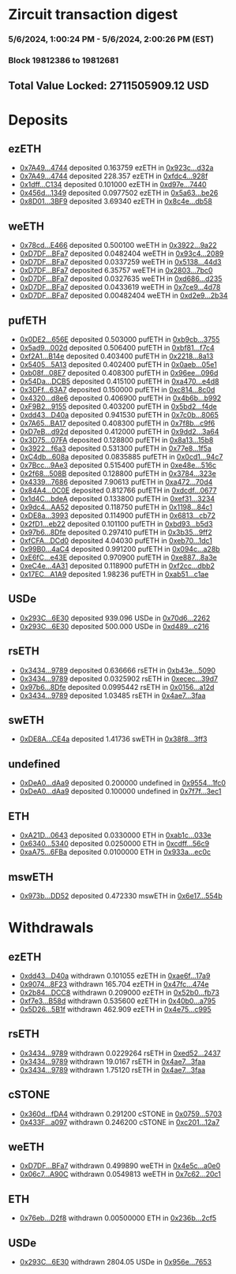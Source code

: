 # Zircuit transaction digest
### 5/6/2024, 1:00:24 PM - 5/6/2024, 2:00:26 PM (EST)
### Block 19812386 to 19812681

## Total Value Locked: 2711505909.12 USD

# Deposits
## ezETH
- [0x7A49...4744](https://etherscan.io/address/0x7A493Be5c2ce014cD049Bf178a1ac0Db1B434744) deposited 0.163759 ezETH in [0x923c...d32a](https://etherscan.io/tx/0x7A493Be5c2ce014cD049Bf178a1ac0Db1B434744)
- [0x7A49...4744](https://etherscan.io/address/0x7A493Be5c2ce014cD049Bf178a1ac0Db1B434744) deposited 228.357 ezETH in [0xfdc4...928f](https://etherscan.io/tx/0x7A493Be5c2ce014cD049Bf178a1ac0Db1B434744)
- [0x1dff...C134](https://etherscan.io/address/0x1dff8c29aD7f6D8841A25a9DDA8956f2E7a3C134) deposited 0.101000 ezETH in [0xd97e...7440](https://etherscan.io/tx/0x1dff8c29aD7f6D8841A25a9DDA8956f2E7a3C134)
- [0x456d...1349](https://etherscan.io/address/0x456d8F65809889aC98495B057561426647d51349) deposited 0.0977502 ezETH in [0x5a63...be26](https://etherscan.io/tx/0x456d8F65809889aC98495B057561426647d51349)
- [0x8D01...3BF9](https://etherscan.io/address/0x8D019DD2EB55957A5949d2D06eaB715f11693BF9) deposited 3.69340 ezETH in [0x8c4e...db58](https://etherscan.io/tx/0x8D019DD2EB55957A5949d2D06eaB715f11693BF9)
## weETH
- [0x78cd...E466](https://etherscan.io/address/0x78cd70A6C31118a643B5E0dAA7cFdC7108dEE466) deposited 0.500100 weETH in [0x3922...9a22](https://etherscan.io/tx/0x78cd70A6C31118a643B5E0dAA7cFdC7108dEE466)
- [0xD7DF...BFa7](https://etherscan.io/address/0xD7DF7E085214743530afF339aFC420c7c720BFa7) deposited 0.0482404 weETH in [0x93c4...2089](https://etherscan.io/tx/0xD7DF7E085214743530afF339aFC420c7c720BFa7)
- [0xD7DF...BFa7](https://etherscan.io/address/0xD7DF7E085214743530afF339aFC420c7c720BFa7) deposited 0.0337259 weETH in [0x5138...44d3](https://etherscan.io/tx/0xD7DF7E085214743530afF339aFC420c7c720BFa7)
- [0xD7DF...BFa7](https://etherscan.io/address/0xD7DF7E085214743530afF339aFC420c7c720BFa7) deposited 6.35757 weETH in [0x2803...7bc0](https://etherscan.io/tx/0xD7DF7E085214743530afF339aFC420c7c720BFa7)
- [0xD7DF...BFa7](https://etherscan.io/address/0xD7DF7E085214743530afF339aFC420c7c720BFa7) deposited 0.0327635 weETH in [0xd686...d235](https://etherscan.io/tx/0xD7DF7E085214743530afF339aFC420c7c720BFa7)
- [0xD7DF...BFa7](https://etherscan.io/address/0xD7DF7E085214743530afF339aFC420c7c720BFa7) deposited 0.0433619 weETH in [0x7ce9...4d78](https://etherscan.io/tx/0xD7DF7E085214743530afF339aFC420c7c720BFa7)
- [0xD7DF...BFa7](https://etherscan.io/address/0xD7DF7E085214743530afF339aFC420c7c720BFa7) deposited 0.00482404 weETH in [0xd2e9...2b34](https://etherscan.io/tx/0xD7DF7E085214743530afF339aFC420c7c720BFa7)
## pufETH
- [0x0DE2...656E](https://etherscan.io/address/0x0DE2fcC35aE2B68F52995aC06f0C040EA80A656E) deposited 0.503000 pufETH in [0xb9cb...3755](https://etherscan.io/tx/0x0DE2fcC35aE2B68F52995aC06f0C040EA80A656E)
- [0x5ad9...002d](https://etherscan.io/address/0x5ad9da2AE8e07e353e3BC45da141F931642E002d) deposited 0.506400 pufETH in [0xbf81...f7c4](https://etherscan.io/tx/0x5ad9da2AE8e07e353e3BC45da141F931642E002d)
- [0xf2A1...B14e](https://etherscan.io/address/0xf2A1ae5761728Cff480A358A80297c9a3178B14e) deposited 0.403400 pufETH in [0x2218...8a13](https://etherscan.io/tx/0xf2A1ae5761728Cff480A358A80297c9a3178B14e)
- [0x5405...5A13](https://etherscan.io/address/0x540538209F1279D8FcFdb7003B74EF3a476E5A13) deposited 0.402400 pufETH in [0x0aeb...05e1](https://etherscan.io/tx/0x540538209F1279D8FcFdb7003B74EF3a476E5A13)
- [0xb08f...08E7](https://etherscan.io/address/0xb08f0B2E9c11D4B28af9334729388fd47f3508E7) deposited 0.408300 pufETH in [0x96ee...096d](https://etherscan.io/tx/0xb08f0B2E9c11D4B28af9334729388fd47f3508E7)
- [0x54Da...DCB5](https://etherscan.io/address/0x54Dabb1275570dB84D31EF3c9b3114422EceDCB5) deposited 0.415100 pufETH in [0xa470...e4d8](https://etherscan.io/tx/0x54Dabb1275570dB84D31EF3c9b3114422EceDCB5)
- [0x3DFf...63A7](https://etherscan.io/address/0x3DFf6FF42951D4BD819e279c5C8D9EA6C2A263A7) deposited 0.150000 pufETH in [0xc814...8c0d](https://etherscan.io/tx/0x3DFf6FF42951D4BD819e279c5C8D9EA6C2A263A7)
- [0x4320...d8e6](https://etherscan.io/address/0x432093cE846b8b330AE0f9f9CeF1b95E89b9d8e6) deposited 0.406900 pufETH in [0x4b6b...b992](https://etherscan.io/tx/0x432093cE846b8b330AE0f9f9CeF1b95E89b9d8e6)
- [0xF9B2...9155](https://etherscan.io/address/0xF9B20a8D6B5e516D4ECcc9e9D04B8888b0Cc9155) deposited 0.403200 pufETH in [0x5bd2...f4de](https://etherscan.io/tx/0xF9B20a8D6B5e516D4ECcc9e9D04B8888b0Cc9155)
- [0xdd43...D40a](https://etherscan.io/address/0xdd430EE9B356c53c00658bC0931B874FC9C9D40a) deposited 0.941530 pufETH in [0x7c0b...8065](https://etherscan.io/tx/0xdd430EE9B356c53c00658bC0931B874FC9C9D40a)
- [0x7A65...BA17](https://etherscan.io/address/0x7A650FBa3C04056b5C012544DD7EA0D0C102BA17) deposited 0.408300 pufETH in [0x7f8b...c9f6](https://etherscan.io/tx/0x7A650FBa3C04056b5C012544DD7EA0D0C102BA17)
- [0xD7eB...d92d](https://etherscan.io/address/0xD7eB11fF817fa59a67f3db79e082f9Ca6502d92d) deposited 0.412000 pufETH in [0x9dd2...3a64](https://etherscan.io/tx/0xD7eB11fF817fa59a67f3db79e082f9Ca6502d92d)
- [0x3D75...07FA](https://etherscan.io/address/0x3D751607119FF8ddFfC1F04855b09D1aba0107FA) deposited 0.128800 pufETH in [0x8a13...15b8](https://etherscan.io/tx/0x3D751607119FF8ddFfC1F04855b09D1aba0107FA)
- [0x3922...f6a3](https://etherscan.io/address/0x392220E7dB7cbbd05BCA8Be18ed0b66df259f6a3) deposited 0.531300 pufETH in [0x77e8...1f5a](https://etherscan.io/tx/0x392220E7dB7cbbd05BCA8Be18ed0b66df259f6a3)
- [0xC4db...608a](https://etherscan.io/address/0xC4dbA364bE4e8787c80E6eC88eb8C6Cf09e5608a) deposited 0.0835885 pufETH in [0x0cd1...94c7](https://etherscan.io/tx/0xC4dbA364bE4e8787c80E6eC88eb8C6Cf09e5608a)
- [0x7Bcc...9Ae3](https://etherscan.io/address/0x7BccaFE891fDc498e08815b10d77260fD21a9Ae3) deposited 0.515400 pufETH in [0xe48e...516c](https://etherscan.io/tx/0x7BccaFE891fDc498e08815b10d77260fD21a9Ae3)
- [0x2f68...508B](https://etherscan.io/address/0x2f6870Db89DBB3b2aC061272cC111e7AB825508B) deposited 0.128800 pufETH in [0x3784...323e](https://etherscan.io/tx/0x2f6870Db89DBB3b2aC061272cC111e7AB825508B)
- [0x4339...7686](https://etherscan.io/address/0x4339D04F0d0E3e5481c2f5c58F199d3e07d87686) deposited 7.90613 pufETH in [0xa472...70d4](https://etherscan.io/tx/0x4339D04F0d0E3e5481c2f5c58F199d3e07d87686)
- [0x84A4...0C0E](https://etherscan.io/address/0x84A442590f096ccA4207cF39e04F445d9cc80C0E) deposited 0.812766 pufETH in [0xdcdf...0677](https://etherscan.io/tx/0x84A442590f096ccA4207cF39e04F445d9cc80C0E)
- [0x1d4C...bdeA](https://etherscan.io/address/0x1d4C5A00f2F9D9dB32C447cB1594bDd5885ebdeA) deposited 0.133800 pufETH in [0xef31...3234](https://etherscan.io/tx/0x1d4C5A00f2F9D9dB32C447cB1594bDd5885ebdeA)
- [0x9dc4...AA52](https://etherscan.io/address/0x9dc4b6fB385743a8E610D74ee9d481af4C5DAA52) deposited 0.118750 pufETH in [0x1198...84c1](https://etherscan.io/tx/0x9dc4b6fB385743a8E610D74ee9d481af4C5DAA52)
- [0xDE8a...3993](https://etherscan.io/address/0xDE8a50Ee5A6e94479Ea51C2504257bdF50F93993) deposited 0.114900 pufETH in [0x6813...cb72](https://etherscan.io/tx/0xDE8a50Ee5A6e94479Ea51C2504257bdF50F93993)
- [0x2fD1...eb22](https://etherscan.io/address/0x2fD1892a0bF4908Af9d9f83d2f98249bCb19eb22) deposited 0.101100 pufETH in [0xbd93...b5d3](https://etherscan.io/tx/0x2fD1892a0bF4908Af9d9f83d2f98249bCb19eb22)
- [0x97b6...8Dfe](https://etherscan.io/address/0x97b6653606DbE7075f72AE5c0A13e6691e8b8Dfe) deposited 0.297410 pufETH in [0x3b35...9ff2](https://etherscan.io/tx/0x97b6653606DbE7075f72AE5c0A13e6691e8b8Dfe)
- [0xfCFA...DCd0](https://etherscan.io/address/0xfCFA60501C1bA8Ba575E893362725C9595B5DCd0) deposited 4.04030 pufETH in [0xeb70...1dc1](https://etherscan.io/tx/0xfCFA60501C1bA8Ba575E893362725C9595B5DCd0)
- [0x99B0...4aC4](https://etherscan.io/address/0x99B0374737eFA31E4e23e6b7A3a6845B2d7e4aC4) deposited 0.991200 pufETH in [0x094c...a28b](https://etherscan.io/tx/0x99B0374737eFA31E4e23e6b7A3a6845B2d7e4aC4)
- [0xE6fC...e43E](https://etherscan.io/address/0xE6fCf60c4D6610A4bFd7239D0a525BAf8377e43E) deposited 0.970900 pufETH in [0xe887...8a3e](https://etherscan.io/tx/0xE6fCf60c4D6610A4bFd7239D0a525BAf8377e43E)
- [0xeC4e...4A31](https://etherscan.io/address/0xeC4e9F4Bb5ad0abC1D3E5DE7471C7BDdCA0f4A31) deposited 0.118900 pufETH in [0xf2cc...dbb2](https://etherscan.io/tx/0xeC4e9F4Bb5ad0abC1D3E5DE7471C7BDdCA0f4A31)
- [0x17EC...A1A9](https://etherscan.io/address/0x17ECaB7B5218f0f18b28EF80A2DB0Ae5Db5eA1A9) deposited 1.98236 pufETH in [0xab51...c1ae](https://etherscan.io/tx/0x17ECaB7B5218f0f18b28EF80A2DB0Ae5Db5eA1A9)
## USDe
- [0x293C...6E30](https://etherscan.io/address/0x293C6937D8D82e05B01335F7B33FBA0c8e256E30) deposited 939.096 USDe in [0x70d6...2262](https://etherscan.io/tx/0x293C6937D8D82e05B01335F7B33FBA0c8e256E30)
- [0x293C...6E30](https://etherscan.io/address/0x293C6937D8D82e05B01335F7B33FBA0c8e256E30) deposited 500.000 USDe in [0xd489...c216](https://etherscan.io/tx/0x293C6937D8D82e05B01335F7B33FBA0c8e256E30)
## rsETH
- [0x3434...9789](https://etherscan.io/address/0x34349c5569e7B846c3558961552D2202760A9789) deposited 0.636666 rsETH in [0xb43e...5090](https://etherscan.io/tx/0x34349c5569e7B846c3558961552D2202760A9789)
- [0x3434...9789](https://etherscan.io/address/0x34349c5569e7B846c3558961552D2202760A9789) deposited 0.0325902 rsETH in [0xecec...39d7](https://etherscan.io/tx/0x34349c5569e7B846c3558961552D2202760A9789)
- [0x97b6...8Dfe](https://etherscan.io/address/0x97b6653606DbE7075f72AE5c0A13e6691e8b8Dfe) deposited 0.0995442 rsETH in [0x0156...a12d](https://etherscan.io/tx/0x97b6653606DbE7075f72AE5c0A13e6691e8b8Dfe)
- [0x3434...9789](https://etherscan.io/address/0x34349c5569e7B846c3558961552D2202760A9789) deposited 1.03485 rsETH in [0x4ae7...3faa](https://etherscan.io/tx/0x34349c5569e7B846c3558961552D2202760A9789)
## swETH
- [0xDE8A...CE4a](https://etherscan.io/address/0xDE8Af49952f10340f49B2Ff6A772a4c94BDCCE4a) deposited 1.41736 swETH in [0x38f8...3ff3](https://etherscan.io/tx/0xDE8Af49952f10340f49B2Ff6A772a4c94BDCCE4a)
## undefined
- [0xDeA0...dAa9](https://etherscan.io/address/0xDeA0896aEC2Cbb356D90076998E558441766dAa9) deposited 0.200000 undefined in [0x9554...1fc0](https://etherscan.io/tx/0xDeA0896aEC2Cbb356D90076998E558441766dAa9)
- [0xDeA0...dAa9](https://etherscan.io/address/0xDeA0896aEC2Cbb356D90076998E558441766dAa9) deposited 0.100000 undefined in [0x7f7f...3ec1](https://etherscan.io/tx/0xDeA0896aEC2Cbb356D90076998E558441766dAa9)
## ETH
- [0xA21D...0643](https://etherscan.io/address/0xA21DCB0e043A0273A36503391dD4DcD801390643) deposited 0.0330000 ETH in [0xab1c...033e](https://etherscan.io/tx/0xA21DCB0e043A0273A36503391dD4DcD801390643)
- [0x6340...5340](https://etherscan.io/address/0x634040996C58c029E6D6CaF596c4316fA8545340) deposited 0.0250000 ETH in [0xcdff...56c9](https://etherscan.io/tx/0x634040996C58c029E6D6CaF596c4316fA8545340)
- [0xaA75...6FBa](https://etherscan.io/address/0xaA75139c1014404F18723683EAeC738D11A76FBa) deposited 0.0100000 ETH in [0x933a...ec0c](https://etherscan.io/tx/0xaA75139c1014404F18723683EAeC738D11A76FBa)
## mswETH
- [0x973b...DD52](https://etherscan.io/address/0x973b270FC655e8fA92e11e0C1b7F1B4a6f32DD52) deposited 0.472330 mswETH in [0x6e17...554b](https://etherscan.io/tx/0x973b270FC655e8fA92e11e0C1b7F1B4a6f32DD52)
# Withdrawals
## ezETH
- [0xdd43...D40a](https://etherscan.io/address/0xdd430EE9B356c53c00658bC0931B874FC9C9D40a) withdrawn 0.101055 ezETH in [0xae6f...17a9](https://etherscan.io/tx/0xdd430EE9B356c53c00658bC0931B874FC9C9D40a)
- [0x9074...8F23](https://etherscan.io/address/0x9074FB94eb22696557708C420387d5802FE68F23) withdrawn 165.704 ezETH in [0x47fc...474e](https://etherscan.io/tx/0x9074FB94eb22696557708C420387d5802FE68F23)
- [0x2b84...DCC8](https://etherscan.io/address/0x2b8453703aB371649db8980a116a9960cf6DDCC8) withdrawn 0.209000 ezETH in [0x52b0...fb73](https://etherscan.io/tx/0x2b8453703aB371649db8980a116a9960cf6DDCC8)
- [0xf7e3...B58d](https://etherscan.io/address/0xf7e37DC4864449B3A885eFc0A2010Ce6db20B58d) withdrawn 0.535600 ezETH in [0x40b0...a795](https://etherscan.io/tx/0xf7e37DC4864449B3A885eFc0A2010Ce6db20B58d)
- [0x5D26...5B1f](https://etherscan.io/address/0x5D264b2fFF5574bB2Db00A04b8F5cf7FbE485B1f) withdrawn 462.909 ezETH in [0x4e75...c995](https://etherscan.io/tx/0x5D264b2fFF5574bB2Db00A04b8F5cf7FbE485B1f)
## rsETH
- [0x3434...9789](https://etherscan.io/address/0x34349c5569e7B846c3558961552D2202760A9789) withdrawn 0.0229264 rsETH in [0xed52...2437](https://etherscan.io/tx/0x34349c5569e7B846c3558961552D2202760A9789)
- [0x3434...9789](https://etherscan.io/address/0x34349c5569e7B846c3558961552D2202760A9789) withdrawn 19.0167 rsETH in [0x4ae7...3faa](https://etherscan.io/tx/0x34349c5569e7B846c3558961552D2202760A9789)
- [0x3434...9789](https://etherscan.io/address/0x34349c5569e7B846c3558961552D2202760A9789) withdrawn 1.75120 rsETH in [0x4ae7...3faa](https://etherscan.io/tx/0x34349c5569e7B846c3558961552D2202760A9789)
## cSTONE
- [0x360d...fDA4](https://etherscan.io/address/0x360d763372184d60A39914F4E2AE2F416A61fDA4) withdrawn 0.291200 cSTONE in [0x0759...5703](https://etherscan.io/tx/0x360d763372184d60A39914F4E2AE2F416A61fDA4)
- [0x433F...a097](https://etherscan.io/address/0x433F88FC59ECc439bed298EeE4F989bF84bCa097) withdrawn 0.246200 cSTONE in [0xc201...12a7](https://etherscan.io/tx/0x433F88FC59ECc439bed298EeE4F989bF84bCa097)
## weETH
- [0xD7DF...BFa7](https://etherscan.io/address/0xD7DF7E085214743530afF339aFC420c7c720BFa7) withdrawn 0.499890 weETH in [0x4e5c...a0e0](https://etherscan.io/tx/0xD7DF7E085214743530afF339aFC420c7c720BFa7)
- [0x06c7...A90C](https://etherscan.io/address/0x06c75F647335eA2b7d9d6612AAc9F5B5738AA90C) withdrawn 0.0549813 weETH in [0x7c62...20c1](https://etherscan.io/tx/0x06c75F647335eA2b7d9d6612AAc9F5B5738AA90C)
## ETH
- [0x76eb...D2f8](https://etherscan.io/address/0x76ebE60bC558ccC8f02659D174fC01542088D2f8) withdrawn 0.00500000 ETH in [0x236b...2cf5](https://etherscan.io/tx/0x76ebE60bC558ccC8f02659D174fC01542088D2f8)
## USDe
- [0x293C...6E30](https://etherscan.io/address/0x293C6937D8D82e05B01335F7B33FBA0c8e256E30) withdrawn 2804.05 USDe in [0x956e...7653](https://etherscan.io/tx/0x293C6937D8D82e05B01335F7B33FBA0c8e256E30)
